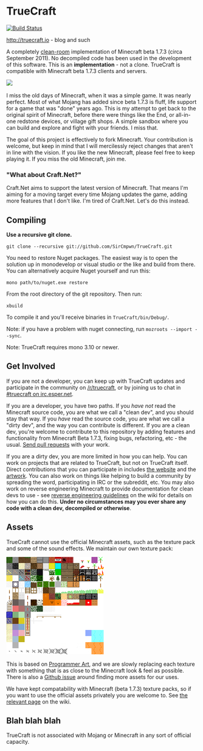 # TrueCraft

[![Build Status](https://travis-ci.org/SirCmpwn/TrueCraft.svg?branch=master)](https://travis-ci.org/SirCmpwn/TrueCraft)

http://truecraft.io - blog and such

A completely [clean-room](https://en.wikipedia.org/wiki/Clean_room_design) implementation of Minecraft beta 1.7.3 (circa September 2011). No decompiled code has been used in the development of this software. This is an **implementation** - not a clone. TrueCraft is compatible with Minecraft beta 1.7.3 clients and servers.

![](https://sr.ht/b25c.png)

I miss the old days of Minecraft, when it was a simple game. It was nearly perfect. Most of what Mojang has added since beta 1.7.3 is fluff, life support for a game that was "done" years ago. This is my attempt to get back to the original spirit of Minecraft, before there were things like the End, or all-in-one redstone devices, or village gift shops. A simple sandbox where you can build and explore and fight with your friends. I miss that.

The goal of this project is effectively to fork Minecraft. Your contribution is welcome, but keep in mind that I will mercilessly reject changes that aren't in line with the vision. If you like the new Minecraft, please feel free to keep playing it. If you miss the old Minecraft, join me.

### "What about Craft.Net?"

Craft.Net aims to support the latest version of Minecraft. That means I'm aiming for a moving target every time Mojang updates the game, adding more features that I don't like. I'm tired of Craft.Net. Let's do this instead.

## Compiling

**Use a recursive git clone.**

    git clone --recursive git://github.com/SirCmpwn/TrueCraft.git

You need to restore Nuget packages. The easiest way is to open the solution up in monodevelop or visual studio or the like and build from there. You can alternatively acquire Nuget yourself and run this:

    mono path/to/nuget.exe restore

From the root directory of the git repository. Then run:

    xbuild

To compile it and you'll receive binaries in `TrueCraft/bin/Debug/`.

Note: if you have a problem with nuget connecting, run `mozroots --import --sync`.

Note: TrueCraft requires mono 3.10 or newer.

## Get Involved

If you are not a developer, you can keep up with TrueCraft updates and participate in the community on [/r/truecraft](https://reddit.com/r/truecraft), or by joining us to chat in [#truecraft on irc.esper.net](http://webchat.esper.net/?nick=&channels=truecraft).

If you are a developer, you have two paths. If you *have not* read the Minecraft source code, you are what we call a "clean dev", and you should stay that way. If you *have* read the source code, you are what we call a "dirty dev", and the way you can contribute is different. If you are a clean dev, you're welcome to contribute to this repository by adding features and functionality from Minecraft Beta 1.7.3, fixing bugs, refactoring, etc - the usual. [Send pull requests](https://help.github.com/articles/using-pull-requests/) with your work.

If you are a dirty dev, you are more limited in how you can help. You can work on projects that are related to TrueCraft, but not on TrueCraft itself. Direct contributions that you can participate in includes [the website](https://github.com/SirCmpwn/truecraft.io) and the [artwork](https://github.com/SirCmpwn/TrueCraft/tree/master/TrueCraft.Client/Content). You can also work on things like helping to build a community by spreading the word, participating in IRC or the subreddit, etc. You may also work on reverse engineering Minecraft to provide documentation for clean devs to use - see [reverse engineering guidelines](https://github.com/SirCmpwn/TrueCraft/wiki/Reverse-engineering-guidelines) on the wiki for details on how you can do this. **Under no circumstances may you ever share any code with a clean dev, decompiled or otherwise**.

## Assets

TrueCraft cannot use the official Minecraft assets, such as the texture pack and some of the sound effects. We maintain our own texture pack:

![](https://raw.githubusercontent.com/SirCmpwn/TrueCraft/master/TrueCraft.Client/Content/terrain.png)

This is based on [Programmer Art](https://github.com/deathcap/ProgrammerArt), and we are slowly replacing each texture with something that is as close to the Minecraft look & feel as possible. There is also a [Github issue](https://github.com/SirCmpwn/TrueCraft/tree/master/TrueCraft.Client/Content) around finding more assets for our uses.

We have kept compatability with Minecraft (beta 1.7.3) texture packs, so if you want to use the official assets privately you are welcome to. See [the relevant page](https://github.com/SirCmpwn/TrueCraft/wiki/Using-official-assets) on the wiki.

## Blah blah blah

TrueCraft is not associated with Mojang or Minecraft in any sort of official capacity.

